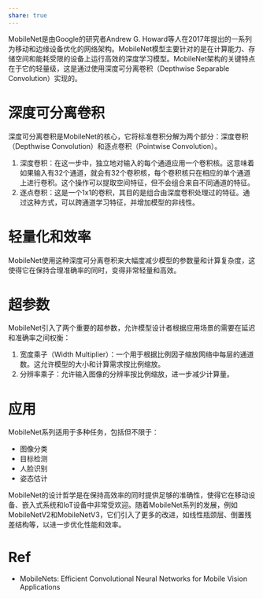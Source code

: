 ```yaml
---
share: true
---
```


MobileNet是由Google的研究者Andrew G. Howard等人在2017年提出的一系列为移动和边缘设备优化的网络架构。MobileNet模型主要针对的是在计算能力、存储空间和能耗受限的设备上运行高效的深度学习模型。MobileNet架构的关键特点在于它的轻量级，这是通过使用深度可分离卷积（Depthwise Separable Convolution）实现的。

# 深度可分离卷积

深度可分离卷积是MobileNet的核心，它将标准卷积分解为两个部分：深度卷积（Depthwise Convolution）和逐点卷积（Pointwise Convolution）。

1. 深度卷积：在这一步中，独立地对输入的每个通道应用一个卷积核。这意味着如果输入有32个通道，就会有32个卷积核，每个卷积核只在相应的单个通道上进行卷积。这个操作可以提取空间特征，但不会组合来自不同通道的特征。
2. 逐点卷积：这是一个1x1的卷积，其目的是组合由深度卷积处理过的特征。通过这种方式，可以跨通道学习特征，并增加模型的非线性。

# 轻量化和效率

MobileNet使用这种深度可分离卷积来大幅度减少模型的参数量和计算复杂度，这使得它在保持合理准确率的同时，变得非常轻量和高效。

# 超参数

MobileNet引入了两个重要的超参数，允许模型设计者根据应用场景的需要在延迟和准确率之间权衡：

1. 宽度乘子（Width Multiplier）：一个用于根据比例因子缩放网络中每层的通道数。这允许模型的大小和计算需求按比例缩放。  
2. 分辨率乘子：允许输入图像的分辨率按比例缩放，进一步减少计算量。
    

# 应用

MobileNet系列适用于多种任务，包括但不限于：

- 图像分类
- 目标检测
- 人脸识别
- 姿态估计

MobileNet的设计哲学是在保持高效率的同时提供足够的准确性，使得它在移动设备、嵌入式系统和IoT设备中非常受欢迎。随着MobileNet系列的发展，例如MobileNetV2和MobileNetV3，它们引入了更多的改进，如线性瓶颈层、倒置残差结构等，以进一步优化性能和效率。

# Ref

- MobileNets: Efficient Convolutional Neural Networks for Mobile Vision Applications